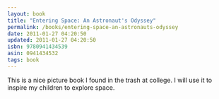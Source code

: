 ```yaml
---
layout: book
title: "Entering Space: An Astronaut's Odyssey"
permalink: /books/entering-space-an-astronauts-odyssey
date: 2011-01-27 04:20:50
updated: 2011-01-27 04:20:50
isbn: 9780941434539
asin: 0941434532
tags: book
---
```

This is a nice picture book I found in the trash at college. I will use it to
inspire my children to explore space.
